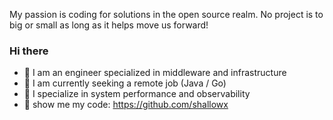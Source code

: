 My passion is coding for solutions in the open source realm. No project is to big or small as long as it helps move us forward!
### Hi there  

- 🌱 I am an engineer specialized in middleware and infrastructure
- 👯 I am currently seeking a remote job (Java / Go)
- 🔭 I specialize in system performance and observability
- 👯 show me my code: https://github.com/shallowx
